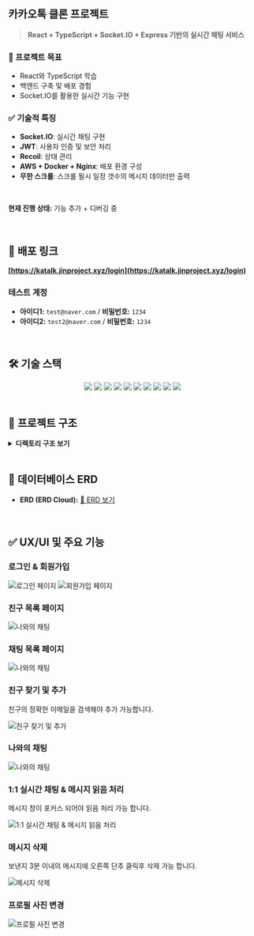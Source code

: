 ## 카카오톡 클론 프로젝트

> **React + TypeScript + Socket.IO + Express 기반의 실시간 채팅 서비스**

### 🎯 프로젝트 목표

- React와 TypeScript 학습
- 백엔드 구축 및 배포 경험
- Socket.IO를 활용한 실시간 기능 구현
  
### ✅ 기술적 특징

- **Socket.IO**: 실시간 채팅 구현
- **JWT**: 사용자 인증 및 보안 처리
- **Recoil**: 상태 관리
- **AWS + Docker + Nginx**: 배포 환경 구성
- **무한 스크롤**: 스크롤 될시 일정 갯수의 메시지 데이터만 출력

<br/>

**현재 진행 상태:** 기능 추가 + 디버깅 중

<br>

## 🚀 배포 링크

**[https://katalk.jinproject.xyz/login](https://katalk.jinproject.xyz/login)**

### 테스트 계정

- **아이디1:** `test​@naver.com` / **비밀번호:** `1234`
- **아이디2:** `test2​@naver.com` / **비밀번호:** `1234`

<br>

## 🛠 기술 스택

<div align="center">
  <img src="https://img.shields.io/badge/react-61DAFB?style=for-the-badge&logo=react&logoColor=black">
  <img src="https://img.shields.io/badge/typescript-3178C6?style=for-the-badge&logo=typescript&logoColor=white">
  <img src="https://img.shields.io/badge/recoil-3578E5?style=for-the-badge&logo=recoil&logoColor=white">
  <img src="https://img.shields.io/badge/socket.io-010101?style=for-the-badge&logo=socket.io&logoColor=white">
  <img src="https://img.shields.io/badge/express-000000?style=for-the-badge&logo=express&logoColor=white">
  <img src="https://img.shields.io/badge/mysql-4479A1?style=for-the-badge&logo=mysql&logoColor=white">
  <img src="https://img.shields.io/badge/aws-ff9900?style=for-the-badge&logo=aws&logoColor=black">
  <img src="https://img.shields.io/badge/docker-1d63ed?style=for-the-badge&logo=docker&logoColor=white">
  <img src="https://img.shields.io/badge/nginx-009900?style=for-the-badge&logo=nginx&logoColor=white">
  <img src="https://img.shields.io/badge/swagger-85EA2D?style=for-the-badge&logo=swagger&logoColor=black">
</div>

<br>

## 📖 프로젝트 구조

<details>
<summary><b>디렉토리 구조 보기</b></summary>

```plaintext
📦 kakao-talk
 ┣ 📂 client
 ┃ ┣ 📂 public
 ┃ ┣ 📂 src
 ┃ ┃ ┣ 📂 api (API 요청)
 ┃ ┃ ┣ 📂 assets (이미지, 아이콘)
 ┃ ┃ ┣ 📂 components (UI 컴포넌트)
 ┃ ┃ ┣ 📂 recoil (상태 관리)
 ┃ ┃ ┣ 📂 routes (페이지 라우팅)
 ┃ ┃ ┣ 📂 sockets (소켓 통신)
 ┃ ┃ ┣ 📂 utils (유틸 함수)
 ┃ ┃ ┗ 📜 App.tsx (메인 앱)
 ┣ 📂 server
 ┃ ┣ 📂 config (설정 파일)
 ┃ ┣ 📂 controllers (비즈니스 로직)
 ┃ ┣ 📂 migrations (DB 마이그레이션)
 ┃ ┣ 📂 models (DB 모델)
 ┃ ┣ 📂 routes (API 엔드포인트)
 ┃ ┣ 📂 sockets (소켓 이벤트 핸들러)
 ┃ ┣ 📂 utils (공통 유틸 함수)
 ┃ ┗ 📜 server.js (서버 실행 파일)
 ┗ 📜 README.md
```

</details>

<br>

## 📌 데이터베이스 ERD

- **ERD (ERD Cloud):** [🔗 ERD 보기](https://www.erdcloud.com/d/rFyZbfuc4uZFQDGys)

<br>

## ✅ UX/UI 및 주요 기능

### 로그인 & 회원가입

![로그인 페이지](server/assets/readme/login.png)
![회원가입 페이지](server/assets/readme/join.png)

### 친구 목록 페이지
  ![나와의 채팅](server/assets/readme/friendList.png)

### 채팅 목록 페이지
  ![나와의 채팅](server/assets/readme/chatList.png)

### 친구 찾기 및 추가
친구의 정확한 이메일을 검색해야 추가 가능합니다.

![친구 찾기 및 추가](server/assets/readme/addFriend.png)

### 나와의 채팅
  ![나와의 채팅](server/assets/readme/aloneChat.png)

### 1:1 실시간 채팅 & 메시지 읽음 처리
메시지 창이 포커스 되어야 읽음 처리 가능 합니다.

![1:1 실시간 채팅 & 메시지 읽음 처리](server/assets/readme/chatting.gif)

### 메시지 삭제
보낸지 3분 이내의 메시지에 오른쪽 단추 클릭후 삭제 가능 합니다.

![메시지 삭제](server/assets/readme/delMsg.png)
  
### 프로필 사진 변경
 ![프로필 사진 변경](server/assets/readme/profileSetting.png)

